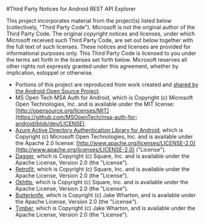 #Third Party Notices for Android REST API Explorer

This project incorporates material from the project(s) listed below (collectively, "Third Party Code"). Microsoft is not the original author of the Third Party Code. The original copyright notices and licenses, under which Microsoft received such Third Party Code, are set out below together with the full text of such licenses. These notices and licenses are provided for informational purposes only. This Third Party Code is licensed to you under the terms set forth in the licenses set forth below. Microsoft reserves all other rights not expressly granted under this agreement, whether by implication, estoppel or otherwise. 

- Portions of this project are reproduced from work created and [shared by the Android Open Source Project](http://www.google.com/policies/).
- MS Open Tech MSA Auth for Android, which is Copyright (c) Microsoft Open Technologies, Inc. and is available under the MIT license: [http://opensource.org/licenses/MIT](https://github.com/MSOpenTech/msa-auth-for-android/blob/dev/LICENSE).
- [Azure Active Directory Authentication Library for Android](https://github.com/AzureAD/azure-activedirectory-library-for-android), which is Copyright (c) Microsoft Open Technologies, Inc. and is available under the Apache 2.0 license: [http://www.apache.org/licenses/LICENSE-2.0](http://www.apache.org/licenses/LICENSE-2.0) ("License").
- [Dagger](https://github.com/square/dagger), which is Copyright (c) Square, Inc. and is available under the Apache License, Version 2.0 (the "License").
- [Retrofit](https://github.com/square/retrofit), which is Copyright (c) Square, Inc. and is available under the Apache License, Version 2.0 (the "License").
- [Okhttp](https://github.com/square/okhttp), which is Copyright (c) Square, Inc. and is available under the Apache License, Version 2.0 (the "License").
- [Butterknife](https://github.com/JakeWharton/butterknife), which is Copyright (c) Jake Wharton, and is available under the Apache License, Version 2.0 (the "License").
- [Timber](https://github.com/JakeWharton/timber), which is Copyright (c) Jake Wharton, and is available under the Apache License, Version 2.0 (the "License").

